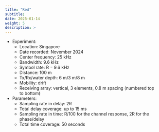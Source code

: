 ```yaml
---
title: "Red"
subtitle: 
date: 2025-01-14
weight: 5
description: >
---
```


* Experiment:
  * Location: Singapore
  * Date recorded: November 2024
  * Center frequency: 25 kHz
  * Bandwidth: 9.6 kHz
  * Symbol rate: R = 9.6 kHz
  * Distance: 100 m
  * Tx/Rx/water depth: 6 m/3 m/8 m
  * Mobility: drift
  * Receiving array: vertical, 3 elements, 0.8 m spacing (numbered top to bottom)
* Parameters:
  * Sampling rate in delay: 2R
  * Total delay coverage: up to 15 ms
  * Sampling rate in time: R/100 for the channel response, 2R for the phase/delay
  * Total time coverage: 50 seconds
